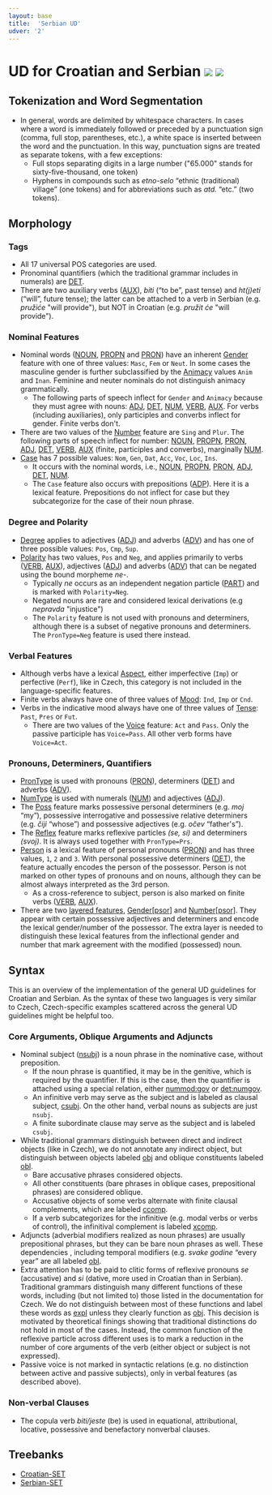 ```yaml
---
layout: base
title:  'Serbian UD'
udver: '2'
---
```


<!-- Inspired by an old proposal for language-specific documentation here: http://universaldependencies.org/v2/minimaldoc.html
     If we agree on a scheme like this, the old proposal should be updated and made visible in the “How to Contribute” section;
     right now it is probably not linked from anywhere. -->

# UD for Croatian and Serbian  <span class="flagspan"> <img class="flag" src="../../flags/svg/HR.svg" /> <img class="flag" src="../../flags/svg/SR.svg" /></span> 

## Tokenization and Word Segmentation

* In general, words are delimited by whitespace characters. In cases where a word is immediately followed or preceded by a punctuation sign (comma, full stop, parentheses, etc.), a white space is inserted between the word and the punctuation. In this way, punctuation signs are treated as separate tokens, with a few exceptions: 
  * Full stops separating digits in a large number ("65.000" stands for sixty-five-thousand, one token)
  * Hyphens in compounds such as _etno-selo_ “ethnic (traditional) village” (one tokens) and for abbreviations such as _atd._ “etc.”
  (two tokens).


## Morphology

### Tags

* All 17 universal POS categories are used.
* Pronominal quantifiers (which the traditional grammar includes in numerals) are [DET]().
* There are two auxiliary verbs ([AUX]()), _biti_ (“to be”, past tense) and _ht(j)eti_ (“will”, future tense); the latter can be attached to a verb in Serbian (e.g. _pružiće_ "will provide"), but NOT in Croatian (e.g. _pružit će_ "will provide"). 
  
### Nominal Features

* Nominal words ([NOUN](), [PROPN]() and [PRON]()) have an inherent [Gender]() feature with one of three values: `Masc`, `Fem` or `Neut`.
  In some cases the masculine gender is further subclassified by the [Animacy]() values `Anim` and `Inan`.
  Feminine and neuter nominals do not distinguish animacy grammatically.
  * The following parts of speech inflect for `Gender` and `Animacy` because they must agree with nouns: [ADJ](), [DET](), [NUM](),
    [VERB](), [AUX](). For verbs (including auxiliaries), only participles and converbs inflect for gender. Finite verbs don't.
* There are two values of the [Number]() feature are `Sing` and `Plur`. The following parts of speech inflect for number:
  [NOUN](), [PROPN](), [PRON](), [ADJ](), [DET](), [VERB](), [AUX]() (finite, participles and converbs), marginally [NUM]().
* [Case]() has 7 possible values: `Nom`, `Gen`, `Dat`, `Acc`, `Voc`, `Loc`, `Ins`.
  * It occurs with the nominal words, i.e., [NOUN](), [PROPN](), [PRON](), [ADJ](), [DET](), [NUM]().
  * The `Case` feature also occurs with prepositions ([ADP]()). Here it is a lexical feature. Prepositions do not inflect for case but they subcategorize for the case of their noun phrase.

### Degree and Polarity

* [Degree]() applies to adjectives ([ADJ]()) and adverbs ([ADV]()) and has one of three possible values: `Pos`, `Cmp`, `Sup`.
* [Polarity]() has two values, `Pos` and `Neg`, and applies primarily to verbs ([VERB](), [AUX]()), adjectives ([ADJ]()) and adverbs ([ADV]())
  that can be negated using the bound morpheme _ne-_.
  * Typically _ne_ occurs as an independent negation particle ([PART]()) and is marked with `Polarity=Neg`.
  * Negated nouns are rare and considered lexical derivations (e.g _nepravda_ "injustice") 
  * The `Polarity` feature is not used with pronouns and determiners, although there is a subset of negative pronouns and determiners.
    The `PronType=Neg` feature is used there instead.

### Verbal Features

* Although verbs have a lexical [Aspect](), either imperfective (`Imp`) or perfective (`Perf`), like in Czech, this category is not included in the language-specific features. 
* Finite verbs always have one of three values of [Mood](): `Ind`, `Imp` or `Cnd`. 
* Verbs in the indicative mood always have one of three values of [Tense](): `Past`, `Pres` or `Fut`.
  * There are two values of the [Voice]() feature: `Act` and `Pass`. Only the passive participle has `Voice=Pass`. All other verb forms have
  `Voice=Act`.

### Pronouns, Determiners, Quantifiers

* [PronType]() is used with pronouns ([PRON]()), determiners ([DET]()) and adverbs ([ADV]()).
* [NumType]() is used with numerals ([NUM]()) and adjectives ([ADJ]()).
* The [Poss]() feature marks possessive personal determiners (e.g. _moj_ “my”),
  possessive interrogative and possessive relative determiners (e.g. _čiji_ “whose”)
  and possessive adjectives (e.g. _očev_ “father's”).
* The [Reflex]() feature marks reflexive particles _(se, si)_ and determiners _(svoj)_. It is always used together with `PronType=Prs`.
* [Person]() is a lexical feature of personal pronouns ([PRON]()) and has three values, `1`, `2` and `3`.
  With personal possessive determiners ([DET]()), the feature actually encodes the person of the possessor.
  Person is not marked on other types of pronouns and on nouns, although they can be almost always interpreted as the 3rd person.
  * As a cross-reference to subject, person is also marked on finite verbs ([VERB](), [AUX]()).
* There are two [layered features](../../u/overview/feat-layers.html), [Gender[psor]]() and [Number[psor]]().
  They appear with certain possessive adjectives and determiners and encode the lexical gender/number of the possessor.
  The extra layer is needed to distinguish these lexical features from the inflectional gender and number
  that mark agreement with the modified (possessed) noun.


## Syntax

This is an overview of the implementation of the general UD guidelines for Croatian and Serbian. As the syntax of these two languages is very similar to Czech, Czech-specific examples scattered across the general UD guidelines might be helpful too. 

### Core Arguments, Oblique Arguments and Adjuncts

* Nominal subject ([nsubj]()) is a noun phrase in the nominative case, without preposition.
  * If the noun phrase is quantified, it may be in the genitive, which is required by the quantifier.
    If this is the case, then the quantifier is attached using a special relation, either [nummod:gov]() or [det:numgov]().
  * An infinitive verb may serve as the subject and is labeled as clausal subject, [csubj]().
    On the other hand, verbal nouns as subjects are just `nsubj`.
  * A finite subordinate clause may serve as the subject and is labeled `csubj`.
* While traditional grammars distinguish between direct and indirect objects (like in Czech), we do not annotate any indirect object, but distinguish between objects labeled [obj]() and oblique constituents labeled [obl](). 
  * Bare accusative phrases considered objects.
  * All other constituents (bare phrases in oblique cases, prepositional phrases) are considered oblique.
  * Accusative objects of some verbs alternate with finite clausal complements, which are labeled [ccomp]().
  * If a verb subcategorizes for the infinitive (e.g. modal verbs or verbs of control), the infinitival complement is labeled [xcomp]().
 * Adjuncts (adverbial modifiers realized as noun phrases) are usually
  prepositional phrases, but they can be bare noun phrases as well. These dependencies , including temporal modifiers (e.g.  _svake godine_ “every year” are all labeled [obl]().
* Extra attention has to be paid to clitic forms of reflexive pronouns _se_ (accusative) and _si_ (dative, more used in Croatian than in Serbian). Traditional grammars distinguish many different functions of these words, including (but not limited to) those listed in the documentation for Czech. We do not distinguish between most of these functions and label these words as [expl]() unless they clearly function as [obj](). This decision is motivated by theoretical finings showing that traditional distinctions do not hold in most of the cases. Instead, the common function of the reflexive particle across different uses is to mark a reduction in the number of core arguments of the verb (either object or subject is not expressed).   
* Passive voice is not marked in syntactic relations (e.g. no distinction between active and passive subjects), only in verbal features (as described above). 

### Non-verbal Clauses

* The copula verb _biti/jeste_ (be) is used in equational, attributional, locative, possessive and benefactory nonverbal clauses.

## Treebanks


  * [Croatian-SET](../treebanks/hr_set/index.html)
  * [Serbian-SET](../treebanks/sr_set/index.html)
